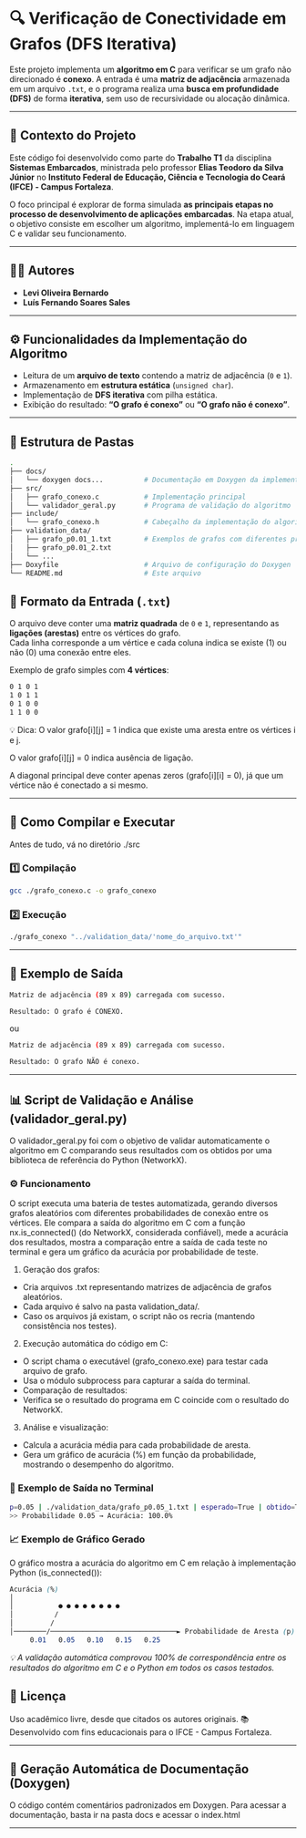 # 🔍 Verificação de Conectividade em Grafos (DFS Iterativa)

Este projeto implementa um **algoritmo em C** para verificar se um grafo não direcionado é **conexo**. A entrada é uma **matriz de adjacência** armazenada em um arquivo `.txt`, e o programa realiza uma **busca em profundidade (DFS)** de forma **iterativa**, sem uso de recursividade ou alocação dinâmica.

---

## 🧠 Contexto do Projeto

Este código foi desenvolvido como parte do **Trabalho T1** da disciplina **Sistemas Embarcados**, ministrada pelo professor **Elias Teodoro da Silva Júnior** no **Instituto Federal de Educação, Ciência e Tecnologia do Ceará (IFCE) - Campus Fortaleza**.

O foco principal é explorar de forma simulada **as principais etapas no processo de desenvolvimento de aplicações embarcadas**. Na etapa atual, o objetivo consiste em escolher um algoritmo, implementá-lo em linguagem C e validar seu funcionamento.

---

## 👨‍💻 Autores

- **Levi Oliveira Bernardo**  
- **Luís Fernando Soares Sales**

---

## ⚙️ Funcionalidades da Implementação do Algoritmo

- Leitura de um **arquivo de texto** contendo a matriz de adjacência (`0` e `1`).
- Armazenamento em **estrutura estática** (`unsigned char`).
- Implementação de **DFS iterativa** com pilha estática.
- Exibição do resultado: **“O grafo é conexo”** ou **“O grafo não é conexo”**.

---

## 📂 Estrutura de Pastas

```bash
.
├── docs/
│   └── doxygen docs...          # Documentação em Doxygen da implementação em C
├── src/
│   ├── grafo_conexo.c           # Implementação principal
│   └── validador_geral.py       # Programa de validação do algoritmo
├── include/
│   └── grafo_conexo.h           # Cabeçalho da implementação do algoritmo C com protótipos e definições
├── validation_data/
│   ├── grafo_p0.01_1.txt        # Exemplos de grafos com diferentes probabilidades para validação
│   ├── grafo_p0.01_2.txt      
│   └── ...
├── Doxyfile                     # Arquivo de configuração do Doxygen
└── README.md                    # Este arquivo

```

## 🧩 Formato da Entrada (`.txt`)

O arquivo deve conter uma **matriz quadrada** de `0` e `1`, representando as **ligações (arestas)** entre os vértices do grafo.  
Cada linha corresponde a um vértice e cada coluna indica se existe (1) ou não (0) uma conexão entre eles.

Exemplo de grafo simples com **4 vértices**:

```txt
0 1 0 1
1 0 1 1
0 1 0 0
1 1 0 0

```

💡 Dica:
O valor grafo[i][j] = 1 indica que existe uma aresta entre os vértices i e j.

O valor grafo[i][j] = 0 indica ausência de ligação.

A diagonal principal deve conter apenas zeros (grafo[i][i] = 0), já que um vértice não é conectado a si mesmo.

---

## 🚀 Como Compilar e Executar

Antes de tudo, vá no diretório ./src

### 1️⃣ Compilação

```bash
gcc ./grafo_conexo.c -o grafo_conexo
```

### 2️⃣ Execução
```bash
./grafo_conexo "../validation_data/'nome_do_arquivo.txt'"
```

---

## 🧪 Exemplo de Saída

```bash
Matriz de adjacência (89 x 89) carregada com sucesso.

Resultado: O grafo é CONEXO.
```

ou

```bash
Matriz de adjacência (89 x 89) carregada com sucesso.

Resultado: O grafo NÃO é conexo.
```

---

## 📊 Script de Validação e Análise (validador_geral.py)

O validador_geral.py foi com o objetivo de validar automaticamente o algoritmo em C comparando seus resultados com os obtidos por uma biblioteca de referência do Python (NetworkX).

### ⚙️ Funcionamento

O script executa uma bateria de testes automatizada, gerando diversos grafos aleatórios com diferentes probabilidades de conexão entre os vértices. Ele compara a saída do algoritmo em C com a função nx.is_connected() (do NetworkX, considerada confiável), mede a acurácia dos resultados, mostra a comparação entre a saída de cada teste no terminal e gera um gráfico da acurácia por probabilidade de teste.

1. Geração dos grafos:

* Cria arquivos .txt representando matrizes de adjacência de grafos aleatórios.
* Cada arquivo é salvo na pasta validation_data/.
* Caso os arquivos já existam, o script não os recria (mantendo consistência nos testes).

2. Execução automática do código em C:

* O script chama o executável (grafo_conexo.exe) para testar cada arquivo de grafo.
* Usa o módulo subprocess para capturar a saída do terminal.
* Comparação de resultados:
* Verifica se o resultado do programa em C coincide com o resultado do NetworkX.

3. Análise e visualização:

* Calcula a acurácia média para cada probabilidade de aresta.
* Gera um gráfico de acurácia (%) em função da probabilidade, mostrando o desempenho do algoritmo.

### 🧮 Exemplo de Saída no Terminal

```bash
p=0.05 | ./validation_data/grafo_p0.05_1.txt | esperado=True | obtido=True
>> Probabilidade 0.05 → Acurácia: 100.0%
```

### 📈 Exemplo de Gráfico Gerado

O gráfico mostra a acurácia do algoritmo em C em relação à implementação Python (is_connected()):

```css
Acurácia (%)
│
│           ● ● ● ● ● ● ● ●
│          /
│         /
│────────/───────────────────────────────► Probabilidade de Aresta (p)
     0.01   0.05   0.10   0.15   0.25

```
*💡 A validação automática comprovou 100% de correspondência entre os resultados do algoritmo em C e o Python em todos os casos testados.*

## 🧾 Licença
Uso acadêmico livre, desde que citados os autores originais.
📚 Desenvolvido com fins educacionais para o IFCE - Campus Fortaleza.

---

## 🧩 Geração Automática de Documentação (Doxygen)
O código contém comentários padronizados em Doxygen. 
Para acessar a documentação, basta ir na pasta docs e acessar o index.html

---
